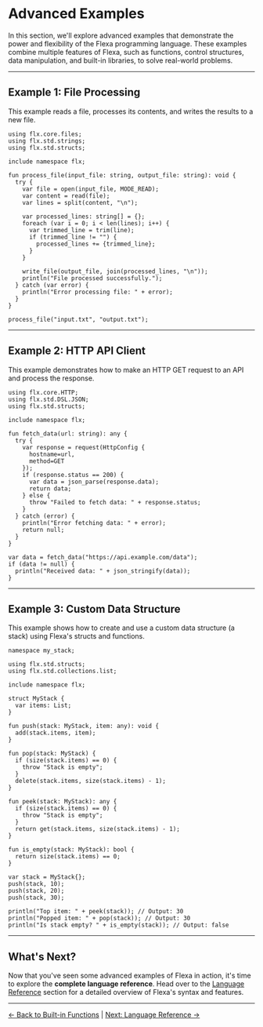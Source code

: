 # Advanced Examples

In this section, we'll explore advanced examples that demonstrate the power and flexibility of the Flexa programming language. These examples combine multiple features of Flexa, such as functions, control structures, data manipulation, and built-in libraries, to solve real-world problems.

---

## Example 1: File Processing

This example reads a file, processes its contents, and writes the results to a new file.

```flexa
using flx.core.files;
using flx.std.strings;
using flx.std.structs;

include namespace flx;

fun process_file(input_file: string, output_file: string): void {
  try {
    var file = open(input_file, MODE_READ);
    var content = read(file);
    var lines = split(content, "\n");

    var processed_lines: string[] = {};
    foreach (var i = 0; i < len(lines); i++) {
      var trimmed_line = trim(line);
      if (trimmed_line != "") {
        processed_lines += {trimmed_line};
      }
    }

    write_file(output_file, join(processed_lines, "\n"));
    println("File processed successfully.");
  } catch (var error) {
    println("Error processing file: " + error);
  }
}

process_file("input.txt", "output.txt");
```

---

## Example 2: HTTP API Client

This example demonstrates how to make an HTTP GET request to an API and process the response.

```flexa
using flx.core.HTTP;
using flx.std.DSL.JSON;
using flx.std.structs;

include namespace flx;

fun fetch_data(url: string): any {
  try {
    var response = request(HttpConfig {
      hostname=url,
      method=GET
    });
    if (response.status == 200) {
      var data = json_parse(response.data);
      return data;
    } else {
      throw "Failed to fetch data: " + response.status;
    }
  } catch (error) {
    println("Error fetching data: " + error);
    return null;
  }
}

var data = fetch_data("https://api.example.com/data");
if (data != null) {
  println("Received data: " + json_stringify(data));
}
```

---

## Example 3: Custom Data Structure

This example shows how to create and use a custom data structure (a stack) using Flexa's structs and functions.

```flexa
namespace my_stack;

using flx.std.structs;
using flx.std.collections.list;

include namespace flx;

struct MyStack {
  var items: List;
}

fun push(stack: MyStack, item: any): void {
  add(stack.items, item);
}

fun pop(stack: MyStack) {
  if (size(stack.items) == 0) {
    throw "Stack is empty";
  }
  delete(stack.items, size(stack.items) - 1);
}

fun peek(stack: MyStack): any {
  if (size(stack.items) == 0) {
    throw "Stack is empty";
  }
  return get(stack.items, size(stack.items) - 1);
}

fun is_empty(stack: MyStack): bool {
  return size(stack.items) == 0;
}

var stack = MyStack{};
push(stack, 10);
push(stack, 20);
push(stack, 30);

println("Top item: " + peek(stack)); // Output: 30
println("Popped item: " + pop(stack)); // Output: 30
println("Is stack empty? " + is_empty(stack)); // Output: false
```

<!-- NOT IMPLEMENTED YET
---

## Example 4: Recursive Directory Traversal

This example demonstrates how to recursively traverse a directory and list all files.

```flexa
using flx.core.files;
using flx.core.console;

fun list_files(directory: string): void {
    var entries = read_dir(directory);
    foreach (var entry in entries) {
        var path = directory + "/" + entry;
        if (is_dir(path)) {
            println("Directory: " + path);
            list_files(path); // Recursive call
        } else {
            println("File: " + path);
        }
    }
}

list_files(".");
```
-->

---

## What's Next?

Now that you've seen some advanced examples of Flexa in action, it's time to explore the **complete language reference**. Head over to the [Language Reference](language-reference) section for a detailed overview of Flexa's syntax and features.

---

[← Back to Built-in Functions](built-in-functions) | [Next: Language Reference →](language-reference)
